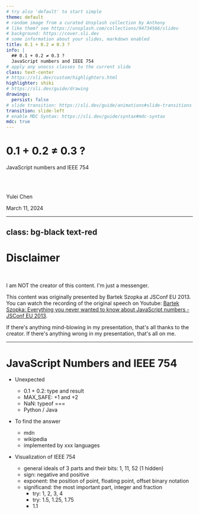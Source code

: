 ```yaml
---
# try also 'default' to start simple
theme: default
# random image from a curated Unsplash collection by Anthony
# like them? see https://unsplash.com/collections/94734566/slidev
# background: https://cover.sli.dev
# some information about your slides, markdown enabled
title: 0.1 + 0.2 ≠ 0.3 ?
info: |
  ## 0.1 + 0.2 ≠ 0.3 ?
  JavaScript numbers and IEEE 754
# apply any unocss classes to the current slide
class: text-center
# https://sli.dev/custom/highlighters.html
highlighter: shiki
# https://sli.dev/guide/drawing
drawings:
  persist: false
# slide transition: https://sli.dev/guide/animations#slide-transitions
transition: slide-left
# enable MDC Syntax: https://sli.dev/guide/syntax#mdc-syntax
mdc: true
---
```


# 0.1 + 0.2 ≠ 0.3 ?

JavaScript numbers and IEEE 754

<br />
<br />

Yulei Chen

March 11, 2024

<div class="abs-br m-6 flex gap-2">
  <a href="https://github.com/slidevjs/slidev" target="_blank" alt="GitHub" title="Open in GitHub"
    class="text-xl slidev-icon-btn opacity-50 !border-none !hover:text-white">
    <carbon-logo-github />
  </a>
</div>

---
class: bg-black text-red
---

# Disclaimer

<br />

I am NOT the creator of this content. I'm just a messenger.

This content was originally presented by Bartek Szopka at JSConf EU 2013. You can watch the recording of the original speech on Youtube: [Bartek Szopka: Everything you never wanted to know about JavaScript numbers - JSConf EU 2013](https://www.youtube.com/watch?v=MqHDDtVYJRI).

If there's anything mind-blowing in my presentation, that's all thanks to the creator.
If there's anything wrong in my presentation, that's all on me.

---

# JavaScript Numbers and IEEE 754

- Unexpected

  - 0.1 + 0.2: type and result
  - MAX_SAFE: +1 and +2
  - NaN: typeof ===
  - Python / Java

- To find the answer

  - mdn
  - wikipedia
  - implemented by xxx languages

- Visualization of IEEE 754
  - general ideals of 3 parts and their bits: 1, 11, 52 (1 hidden)
  - sign: negative and positive
  - exponent: the position of point, floating point, offset binary notation
  - significand: the most important part, integer and fraction
    - try: 1, 2, 3, 4
    - try: 1.5, 1.25, 1.75
    - 1.1
